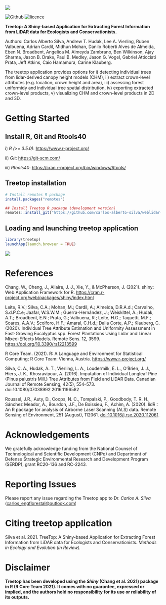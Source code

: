 ![](https://github.com/carlos-alberto-silva/weblidar-treetop/blob/master/readme/wiki_page.png)<br/>

![Github](https://img.shields.io/badge/Github-0.0.1-green.svg)
![licence](https://img.shields.io/badge/Licence-GPL--3-blue.svg) 

**Treetop: A Shiny-based Application for Extracting Forest Information from LiDAR data for Ecologists and Conservationists.**

Authors: Carlos Alberto Silva, Andrew T. Hudak, Lee A. Vierling,  Ruben Valbuena, Adrian Cardil, Midhun Mohan, Danilo Roberti Alves de Almeida, Eben N. Broadbent, Angelica M. Almeyda Zambrano, Ben Wilkinson, Ajay Sharma, Jason B. Drake, Paul B. Medley, Jason G. Vogel, Gabriel Atticciati Prata, Jeff Atkins, Caio Hamamura, Carine Klauberg.   

The treetop application provides options for i) detecting individual trees from lidar-derived canopy height models (CHM), ii) extract crown-level attributes (e.g. location, crown height and area), iii) assessing forest uniformidy and individual tree spatial distribution, iv) exporting extracted crown-level products, v) visualizing CHM and crown-level products in 2D and 3D.

# Getting Started


## Install R, Git and Rtools40

i) *R (>= 3.5.0)*: https://www.r-project.org/

ii) *Git*: https://git-scm.com/

iii) *Rtools40*: https://cran.r-project.org/bin/windows/Rtools/


## Treetop installation
```r
# Install remotes R package
install.packages("remotes")

## Install Treetop R package (development version)
remotes::install_git("https://github.com/carlos-alberto-silva/weblidar-treetop", dependencies = TRUE)

```    

## Loading and launching treetop application
```r
library(treetop)
launchApp(launch.browser = TRUE)

```
<img src="https://github.com/carlos-alberto-silva/weblidar-treetop/blob/master/readme/weblidar_treetop_app.gif">

# References
Chang, W., Cheng, J., Allaire, J. J., Xie, Y., & McPherson, J. (2021). shiny:
Web Application Framework for R. https://cran.r-project.org/web/packages/shiny/index.html

Leite, R.V.; Silva, C.A.; Mohan, M.; Cardil, A.; Almeida, D.R.A.d.; Carvalho, S.d.P.C.e; Jaafar, W.S.W.M.; Guerra-Hernández, J.; Weiskittel, A.; Hudak, A.T.; Broadbent, E.N.; Prata, G.; Valbuena, R.; Leite, H.G.; Taquetti, M.F.; Soares, A.A.V.; Scolforo, H.F.; Amaral, C.H.d.; Dalla Corte, A.P.; Klauberg, C. (2020). Individual Tree Attribute Estimation and Uniformity Assessment in Fast-Growing Eucalyptus spp. Forest Plantations Using Lidar and Linear Mixed-Effects Models. Remote Sens. 12, 3599. https://doi.org/10.3390/rs12213599

R Core Team. (2021). R: A Language and Environment for Statistical Computing; R Core Team: Vienna, Austria. https://www.r-project.org/

Silva, C. A., Hudak, A. T., Vierling, L. A., Loudermilk, E. L., O’Brien, J. J., Hiers, J. K., Khosravipour, A. (2016). Imputation of Individual Longleaf Pine (Pinus palustris Mill.) Tree Attributes from Field and LiDAR Data. Canadian Journal of Remote Sensing, 42(5), 554–573. doi:10.1080/07038992.2016.1196582

Roussel, J.R., Auty, D., Coops, N. C., Tompalski, P., Goodbody, T. R. H., Sánchez Meador, A., Bourdon, J.F., De Boissieu, F., Achim, A. (2020). lidR : An R package for analysis of Airborne Laser Scanning (ALS) data. Remote Sensing of Environment, 251 (August), 112061. <doi:10.1016/j.rse.2020.112061>.

# Acknowledgements
We gratefully acknowledge funding from the National Counsel of Technological and Scientific Development (CNPq) and Department of Defense Strategic Environmental Research and Development Program (SERDP), grant RC20-136 and RC-2243. 

# Reporting Issues 
Please report any issue regarding the Treetop app to Dr. *Carlos A. Silva* (carlos_engflorestal@outlook.com)

# Citing treetop application
Silva et al. 2021. TreeTop: A Shiny-based Application for Extracting Forest Information from LiDAR data for Ecologists and Conservationists. *Methods in Ecology and Evolution (In Review).*

# Disclaimer
**Treetop has been developed using the *Shiny* (Chang et al. 2021) package in R (R Core Team 2021). It comes with no guarantee, expressed or implied, and the authors hold no responsibility for its use or reliability of its outputs.**

